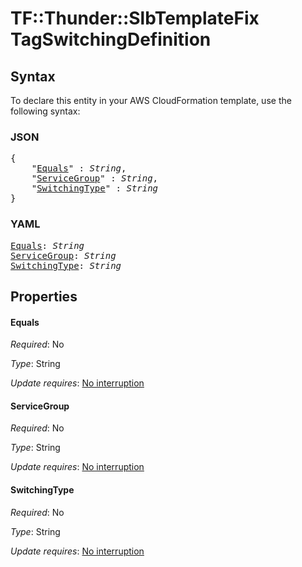 # TF::Thunder::SlbTemplateFix TagSwitchingDefinition

## Syntax

To declare this entity in your AWS CloudFormation template, use the following syntax:

### JSON

<pre>
{
    "<a href="#equals" title="Equals">Equals</a>" : <i>String</i>,
    "<a href="#servicegroup" title="ServiceGroup">ServiceGroup</a>" : <i>String</i>,
    "<a href="#switchingtype" title="SwitchingType">SwitchingType</a>" : <i>String</i>
}
</pre>

### YAML

<pre>
<a href="#equals" title="Equals">Equals</a>: <i>String</i>
<a href="#servicegroup" title="ServiceGroup">ServiceGroup</a>: <i>String</i>
<a href="#switchingtype" title="SwitchingType">SwitchingType</a>: <i>String</i>
</pre>

## Properties

#### Equals

_Required_: No

_Type_: String

_Update requires_: [No interruption](https://docs.aws.amazon.com/AWSCloudFormation/latest/UserGuide/using-cfn-updating-stacks-update-behaviors.html#update-no-interrupt)

#### ServiceGroup

_Required_: No

_Type_: String

_Update requires_: [No interruption](https://docs.aws.amazon.com/AWSCloudFormation/latest/UserGuide/using-cfn-updating-stacks-update-behaviors.html#update-no-interrupt)

#### SwitchingType

_Required_: No

_Type_: String

_Update requires_: [No interruption](https://docs.aws.amazon.com/AWSCloudFormation/latest/UserGuide/using-cfn-updating-stacks-update-behaviors.html#update-no-interrupt)

